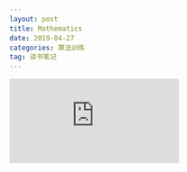 ```yaml
---
layout: post
title: Mathematics
date: 2019-04-27
categories: 算法训练
tag: 读书笔记
---
```


![](https://github.com/Fivever/Reading_Notes/blob/master/Stanford_CS97SI/02-mathematics.pdf)